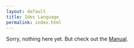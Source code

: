 ```yaml
---
layout: default
title: Ides Language
permalink: index.html
---
```


Sorry, nothing here yet. But check out the [Manual](/manual.html).

